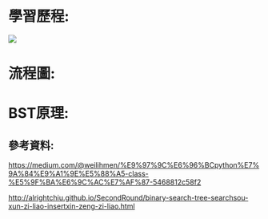 # 學習歷程:

![](https://algorithmsandme.com/wp-content/uploads/2018/05/mirror-binary-search-tree.png)

# 流程圖:

# BST原理:

## 參考資料:

https://medium.com/@weilihmen/%E9%97%9C%E6%96%BCpython%E7%9A%84%E9%A1%9E%E5%88%A5-class-%E5%9F%BA%E6%9C%AC%E7%AF%87-5468812c58f2

http://alrightchiu.github.io/SecondRound/binary-search-tree-searchsou-xun-zi-liao-insertxin-zeng-zi-liao.html
